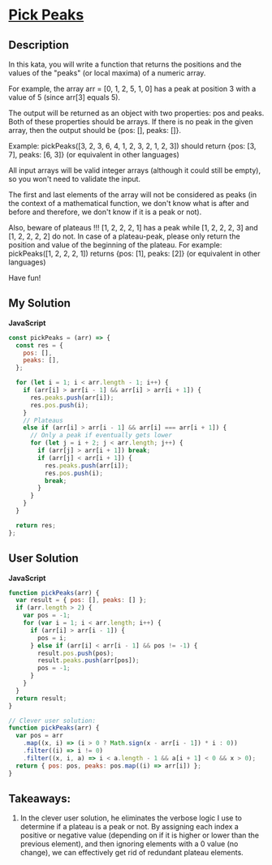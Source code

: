 # [Pick Peaks](https://www.codewars.com/kata/5279f6fe5ab7f447890006a7)

## Description

In this kata, you will write a function that returns the positions and the values of the "peaks" (or local maxima) of a numeric array.

For example, the array arr = [0, 1, 2, 5, 1, 0] has a peak at position 3 with a value of 5 (since arr[3] equals 5).

The output will be returned as an object with two properties: pos and peaks. Both of these properties should be arrays. If there is no peak in the given array, then the output should be {pos: [], peaks: []}.

Example: pickPeaks([3, 2, 3, 6, 4, 1, 2, 3, 2, 1, 2, 3]) should return {pos: [3, 7], peaks: [6, 3]} (or equivalent in other languages)

All input arrays will be valid integer arrays (although it could still be empty), so you won't need to validate the input.

The first and last elements of the array will not be considered as peaks (in the context of a mathematical function, we don't know what is after and before and therefore, we don't know if it is a peak or not).

Also, beware of plateaus !!! [1, 2, 2, 2, 1] has a peak while [1, 2, 2, 2, 3] and [1, 2, 2, 2, 2] do not. In case of a plateau-peak, please only return the position and value of the beginning of the plateau. For example: pickPeaks([1, 2, 2, 2, 1]) returns {pos: [1], peaks: [2]} (or equivalent in other languages)

Have fun!

## My Solution

**JavaScript**

```js
const pickPeaks = (arr) => {
  const res = {
    pos: [],
    peaks: [],
  };

  for (let i = 1; i < arr.length - 1; i++) {
    if (arr[i] > arr[i - 1] && arr[i] > arr[i + 1]) {
      res.peaks.push(arr[i]);
      res.pos.push(i);
    }
    // Plateaus
    else if (arr[i] > arr[i - 1] && arr[i] === arr[i + 1]) {
      // Only a peak if eventually gets lower
      for (let j = i + 2; j < arr.length; j++) {
        if (arr[j] > arr[i + 1]) break;
        if (arr[j] < arr[i + 1]) {
          res.peaks.push(arr[i]);
          res.pos.push(i);
          break;
        }
      }
    }
  }

  return res;
};
```

## User Solution

**JavaScript**

```js
function pickPeaks(arr) {
  var result = { pos: [], peaks: [] };
  if (arr.length > 2) {
    var pos = -1;
    for (var i = 1; i < arr.length; i++) {
      if (arr[i] > arr[i - 1]) {
        pos = i;
      } else if (arr[i] < arr[i - 1] && pos != -1) {
        result.pos.push(pos);
        result.peaks.push(arr[pos]);
        pos = -1;
      }
    }
  }
  return result;
}

// Clever user solution:
function pickPeaks(arr) {
  var pos = arr
    .map((x, i) => (i > 0 ? Math.sign(x - arr[i - 1]) * i : 0))
    .filter((i) => i != 0)
    .filter((x, i, a) => i < a.length - 1 && a[i + 1] < 0 && x > 0);
  return { pos: pos, peaks: pos.map((i) => arr[i]) };
}
```

## Takeaways:

1. In the clever user solution, he eliminates the verbose logic I use to determine if a plateau is a peak or not. By assigning each index a positive or negative value (depending on if it is higher or lower than the previous element), and then ignoring elements with a 0 value (no change), we can effectively get rid of redundant plateau elements.
